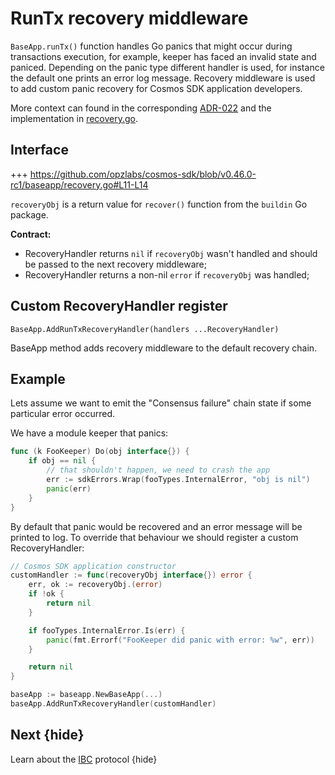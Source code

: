 <!--
order: 12
-->

# RunTx recovery middleware

`BaseApp.runTx()` function handles Go panics that might occur during transactions execution, for example, keeper has faced an invalid state and paniced.
Depending on the panic type different handler is used, for instance the default one prints an error log message.
Recovery middleware is used to add custom panic recovery for Cosmos SDK application developers.

More context can found in the corresponding [ADR-022](../architecture/adr-022-custom-panic-handling.md) and the implementation in [recovery.go](https://github.com/opzlabs/cosmos-sdk/tree/v0.46.0-rc1/baseapp/recovery.go).

## Interface

+++ https://github.com/opzlabs/cosmos-sdk/blob/v0.46.0-rc1/baseapp/recovery.go#L11-L14

`recoveryObj` is a return value for `recover()` function from the `buildin` Go package.

**Contract:**

* RecoveryHandler returns `nil` if `recoveryObj` wasn't handled and should be passed to the next recovery middleware;
* RecoveryHandler returns a non-nil `error` if `recoveryObj` was handled;

## Custom RecoveryHandler register

`BaseApp.AddRunTxRecoveryHandler(handlers ...RecoveryHandler)`

BaseApp method adds recovery middleware to the default recovery chain.

## Example

Lets assume we want to emit the "Consensus failure" chain state if some particular error occurred.

We have a module keeper that panics:

```go
func (k FooKeeper) Do(obj interface{}) {
    if obj == nil {
        // that shouldn't happen, we need to crash the app
        err := sdkErrors.Wrap(fooTypes.InternalError, "obj is nil")
        panic(err)
    }
}
```

By default that panic would be recovered and an error message will be printed to log. To override that behaviour we should register a custom RecoveryHandler:

```go
// Cosmos SDK application constructor
customHandler := func(recoveryObj interface{}) error {
    err, ok := recoveryObj.(error)
    if !ok {
        return nil
    }

    if fooTypes.InternalError.Is(err) {
        panic(fmt.Errorf("FooKeeper did panic with error: %w", err))
    }

    return nil
}

baseApp := baseapp.NewBaseApp(...)
baseApp.AddRunTxRecoveryHandler(customHandler)
```

## Next {hide}

Learn about the [IBC](./../ibc/README.md) protocol {hide}

